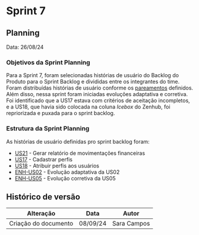 # Sprint 7

## Planning

Data: 26/08/24

### Objetivos da Sprint Planning

Para a Sprint 7, foram selecionadas histórias de usuário do Backlog do Produto para o Sprint Backlog e divididas entre os integrantes do time. Foram distribuídas histórias de usuário conforme os [pareamentos](./pareamentos7.md) definidos. Além disso, nessa sprint foram iniciadas evoluções adaptativa e corretiva. Foi identificado que a US17 estava com critérios de aceitação incompletos, e a US18, que havia sido colocada na coluna _Icebox_ do Zenhub, foi repriorizada e puxada para o sprint backlog.

### Estrutura da Sprint Planning

As histórias de usuário definidas pro sprint backlog foram:

- [US21](https://github.com/fga-eps-mds/2024.1-SENTINELA-DOC/issues/38) - Gerar relatório de movimentações financeiras
- [US17](https://github.com/fga-eps-mds/2024.1-SENTINELA-DOC/issues/32) - Cadastrar perfis
- [US18](https://github.com/fga-eps-mds/2024.1-SENTINELA-DOC/issues/33) - Atribuir perfis aos usuários
- [ENH-US02](https://github.com/fga-eps-mds/2024.1-SENTINELA-DOC/issues/105) - Evolução adaptativa da US02
- [ENH-US05](https://github.com/fga-eps-mds/2024.1-SENTINELA-DOC/issues/108) - Evolução corretiva da US05

## Histórico de versão

| Alteração            | Data     | Autor       |
| -------------------- | -------- | ----------- |
| Criação do documento | 08/09/24 | Sara Campos |
